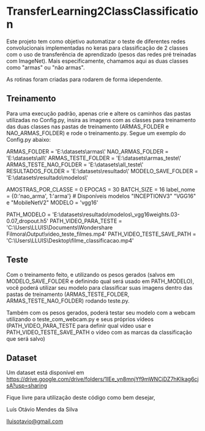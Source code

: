# TransferLearning2ClassClassification

Este projeto tem como objetivo automatizar o teste de diferentes redes convolucionais implementadas no keras para classificação de
2 classes com o uso de transferência de aprendizado (pesos das redes pré treinadas com ImageNet). Mais especificamente, chamamos 
aqui as duas classes como "armas" ou "não armas".

As rotinas foram criadas para rodarem de forma idependente.

## Treinamento

Para uma execução padrão, apenas crie e altere os caminhos das pastas utilizadas no Config.py, insira as imagens com as classes
para treinamento das duas classes nas pastas de treinamento (ARMAS_FOLDER e NAO_ARMAS_FOLDER) e rode o treinamento.py. Segue um
exemplo do Config.py abaixo:

ARMAS_FOLDER = 'E:\\datasets\\armas\\'
NAO_ARMAS_FOLDER = 'E:\\datasets\\all\\'
ARMAS_TESTE_FOLDER = 'E:\\datasets\\armas_teste\\'
ARMAS_TESTE_NAO_FOLDER = 'E:\\datasets\\all_teste\\'
RESULTADOS_FOLDER = 'E:\\datasets\\resultado\\'
MODELO_SAVE_FOLDER = 'E:\\datasets\\resultado\\modelos\\'

AMOSTRAS_POR_CLASSE = 0
EPOCAS = 30
BATCH_SIZE = 16
label_nome = {0:'nao_arma', 1:'arma'}
\# Disponíveis modelos "INCEPTIONV3" "VGG16" e "MobileNetV2"
MODELO = 'vgg16'

PATH_MODELO = 'E:\\datasets\\resultado\\modelos\\_vgg16weights.03-0.07_dropout.h5'
PATH_VIDEO_PARA_TESTE = 'C:\\Users\\LLUIS\\Documents\\Wondershare Filmora\\Output\\video_teste_filmes.mp4'
PATH_VIDEO_TESTE_SAVE_PATH = 'C:\\Users\\LLUIS\\Desktop\\filme_classificacao.mp4'

## Teste

Com o treinamento feito,  e utilizando os pesos gerados (salvos em MODELO_SAVE_FOLDER e definindo qual será usado em PATH_MODELO),
você poderá utilizar seu modelo para classificar suas imagens dentro das pastas de treinamento (ARMAS_TESTE_FOLDER, 
ARMAS_TESTE_NAO_FOLDER) rodando teste.py.

Também com os pesos gerados, poderá testar seu modelo com a webcam utilizando o teste_com_webcam.py e seus próprios vídeos
(PATH_VIDEO_PARA_TESTE para definir qual vídeo usar e PATH_VIDEO_TESTE_SAVE_PATH o vídeo com as marcas da classificação que
será salvo)

## Dataset

Um dataset está disponível em
https://drive.google.com/drive/folders/1IEe_yn8mnjYf9mWNCiDZ7hKIkag6cjsA?usp=sharing





Fique livre para utilização deste código como bem desejar,

Luís Otávio Mendes da Silva

lluisotavio@gmail.com

